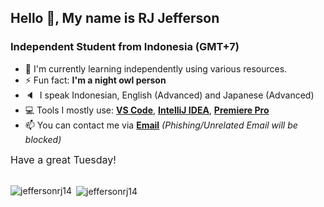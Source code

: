 

## Hello 👋, My name is RJ Jefferson
### Independent Student from **Indonesia (GMT+7)**

- 🌱 I'm currently learning independently using various resources.
- ⚡ Fun fact: **I'm a night owl person**
- 🔈&nbsp; I speak Indonesian, English (Advanced) and Japanese (Advanced)
- 💻 Tools I mostly use: **[VS Code](https://code.visualstudio.com/)**, **[IntelliJ IDEA](https://www.jetbrains.com/idea/)**, **[Premiere Pro](https://www.adobe.com/jp/products/premiere.html)**
- 📫 You can contact me via **[Email](https://www.jeffersonrj.com/contact)** *(Phishing/Unrelated Email will be blocked)*

<div>
<div style="font-size: 16px">
Have a great Tuesday!

</div>

<br>

<div>
<p><img align="left" src="https://github-readme-stats.vercel.app/api/top-langs?username=jeffersonrj14&show_icons=true&locale=en&layout=compact&theme=tokyonight" alt="jeffersonrj14" /></p>

<p>&nbsp;<img align="center" src="https://github-readme-stats.vercel.app/api?username=jeffersonrj14&hide=commits&theme=tokyonight&locale=en" alt="jeffersonrj14" /></p>
</div>
